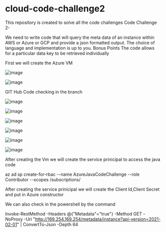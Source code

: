 # cloud-code-challenge2
This repository is created to solve all the code challenges
Code Challenge 2-

We need to write code that will query the meta data of an instance within AWS or Azure or GCP
and provide a json formatted output.
The choice of language and implementation is up to you.
Bonus Points
The code allows for a particular data key to be retrieved individually

First we will create the Azure VM 

![image](https://user-images.githubusercontent.com/37592761/208660304-ccf067a5-a4de-42d0-8f68-32dfda7c4c16.png)

![image](https://user-images.githubusercontent.com/37592761/208660717-b96ea56a-da8f-4f43-89df-a086418bd1ae.png)

GIT Hub Code checking in the branch


![image](https://user-images.githubusercontent.com/37592761/208661777-bcf5a337-4acd-4262-87c3-5149b3a63afb.png)

![image](https://user-images.githubusercontent.com/37592761/208661816-3a5e5b93-21a8-4272-82b2-c66fbdf3ae19.png)

![image](https://user-images.githubusercontent.com/37592761/208661851-ddfdd4a1-ef70-44dc-9a3b-f6e7e78e6397.png)

![image](https://user-images.githubusercontent.com/37592761/208661883-e29b4034-189e-47e5-ab5f-050e156bd6b3.png)

![image](https://user-images.githubusercontent.com/37592761/208661902-84611f79-9a04-4a74-af63-7a665e76e25a.png)

![image](https://user-images.githubusercontent.com/37592761/208661929-e7dfcf4f-4b17-426e-9299-02ac66ad53b4.png)

After creating the Vm we will create the service prinicipal to access the java code 

az ad sp create-for-rbac --name AzureJavaCodeChallenge --role Contributor --scopes /subscriptions/<subscriptionId>

After creating the service prinicipal we will create the Client Id,Client Secret and put in Azure constructor


We can also check in the powershell by the command 

Invoke-RestMethod -Headers @{"Metadata"="true"} -Method GET -NoProxy -Uri "http://169.254.169.254/metadata/instance?api-version=2021-02-01" | ConvertTo-Json -Depth 64









